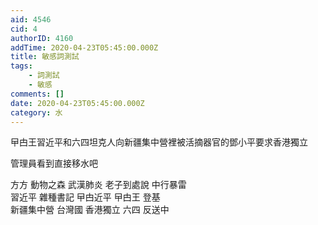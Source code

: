 ```yaml
---
aid: 4546
cid: 4
authorID: 4160
addTime: 2020-04-23T05:45:00.000Z
title: 敏感詞測試
tags:
    - 詞測試
    - 敏感
comments: []
date: 2020-04-23T05:45:00.000Z
category: 水
---
```


曱甴王習近平和六四坦克人向新疆集中營裡被活摘器官的鄧小平要求香港獨立

管理員看到直接移水吧

方方 動物之森 武漢肺炎 老子到處說 中行暴雷  
習近平 雜種書記 曱甴近平 曱甴王 登基  
新疆集中營 台灣國 香港獨立 六四 反送中
